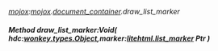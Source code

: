 _[mojox](../../modules/mojox/mojox-module.md):[mojox](../../modules/mojox/mojox-module.md).[document\_container](../../modules/mojox/mojox-document_container.md).draw\_list\_marker_
##### Method draw\_list\_marker:Void( hdc:[wonkey.types.Object](../../modules/wonkey/wonkey-types-object.md),marker:[litehtml.list_marker](../../modules/litehtml/litehtml-list_marker.md) Ptr )
